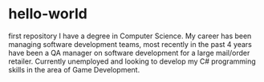 # hello-world
first repository
I have a degree in Computer Science.  My career has been managing software development teams, most recently in the past 4 years have been a QA manager on software development for a large mail/order retailer.  Currently unemployed and looking to develop my C# programming skills in the area of Game Development.
